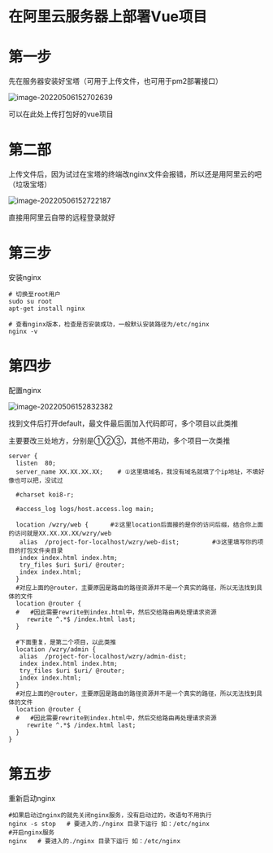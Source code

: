 # 在阿里云服务器上部署Vue项目

# 第一步

先在服务器安装好宝塔（可用于上传文件，也可用于pm2部署接口）

![image-20220506152702639](https://cdn.jsdelivr.net/gh/aaaa8880788/duck-img//blog/Server-deploy/%E5%9C%A8%E9%98%BF%E9%87%8C%E4%BA%91%E6%9C%8D%E5%8A%A1%E5%99%A8%E4%B8%8A%E9%83%A8%E7%BD%B2Vue%E9%A1%B9%E7%9B%AE/image-20220506152702639.png)

可以在此处上传打包好的vue项目

# 第二部

上传文件后，因为试过在宝塔的终端改nginx文件会报错，所以还是用阿里云的吧（垃圾宝塔）

![image-20220506152722187](https://cdn.jsdelivr.net/gh/aaaa8880788/duck-img//blog/Server-deploy/%E5%9C%A8%E9%98%BF%E9%87%8C%E4%BA%91%E6%9C%8D%E5%8A%A1%E5%99%A8%E4%B8%8A%E9%83%A8%E7%BD%B2Vue%E9%A1%B9%E7%9B%AE/image-20220506152722187.png)

直接用阿里云自带的远程登录就好

# 第三步

安装nginx

```shell
# 切换至root用户
sudo su root
apt-get install nginx
```

```shell
# 查看nginx版本，检查是否安装成功，一般默认安装路径为/etc/nginx
nginx -v
```

# 第四步

配置nginx

![image-20220506152832382](https://cdn.jsdelivr.net/gh/aaaa8880788/duck-img//blog/Server-deploy/%E5%9C%A8%E9%98%BF%E9%87%8C%E4%BA%91%E6%9C%8D%E5%8A%A1%E5%99%A8%E4%B8%8A%E9%83%A8%E7%BD%B2Vue%E9%A1%B9%E7%9B%AE/image-20220506152832382.png)

找到文件后打开default，最文件最后面加入代码即可，多个项目以此类推

主要要改三处地方，分别是①②③，其他不用动，多个项目一次类推

```
server {
  listen  80;
  server_name XX.XX.XX.XX;    # ①这里填域名，我没有域名就填了个ip地址，不填好像也可以把，没试过
 
  #charset koi8-r;
 
  #access_log logs/host.access.log main;
 
  location /wzry/web {		#②这里location后面接的是你的访问后缀，结合你上面的访问就是XX.XX.XX.XX/wzry/web
   alias  /project-for-localhost/wzry/web-dist;			#③这里填写你的项目的打包文件夹目录
   index index.html index.htm;
   try_files $uri $uri/ @router;
   index index.html;
  }
  #对应上面的@router，主要原因是路由的路径资源并不是一个真实的路径，所以无法找到具体的文件
  location @router {
  #   #因此需要rewrite到index.html中，然后交给路由再处理请求资源
     rewrite ^.*$ /index.html last;
  }
  
  #下面重复，是第二个项目，以此类推
  location /wzry/admin {
   alias  /project-for-localhost/wzry/admin-dist;
   index index.html index.htm;
   try_files $uri $uri/ @router;
   index index.html;
  }
  #对应上面的@router，主要原因是路由的路径资源并不是一个真实的路径，所以无法找到具体的文件
  location @router {
  #   #因此需要rewrite到index.html中，然后交给路由再处理请求资源
     rewrite ^.*$ /index.html last;
  }
}
```

# 第五步

重新启动nginx

```shell
#如果启动过nginx的就先关闭nginx服务，没有启动过的，改语句不用执行
nginx -s stop   # 要进入的./nginx 目录下运行 如：/etc/nginx
#开启nginx服务
nginx   # 要进入的./nginx 目录下运行 如：/etc/nginx
```

